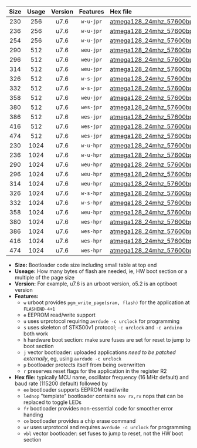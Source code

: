 |Size|Usage|Version|Features|Hex file|
|:-:|:-:|:-:|:-:|:--|
|230|256|u7.6|`w-u-jpr`|[atmega128_24mhz_57600bps_ur_vbl.hex](https://raw.githubusercontent.com/stefanrueger/urboot/main/atmega128_24mhz_57600bps_ur_vbl.hex)|
|236|256|u7.6|`w-u-jpr`|[atmega128_24mhz_57600bps_lednop_ur_vbl.hex](https://raw.githubusercontent.com/stefanrueger/urboot/main/atmega128_24mhz_57600bps_lednop_ur_vbl.hex)|
|254|256|u7.6|`w-u-jpr`|[atmega128_24mhz_57600bps_lednop_fr_ur_vbl.hex](https://raw.githubusercontent.com/stefanrueger/urboot/main/atmega128_24mhz_57600bps_lednop_fr_ur_vbl.hex)|
|290|512|u7.6|`weu-jpr`|[atmega128_24mhz_57600bps_ee_ur_vbl.hex](https://raw.githubusercontent.com/stefanrueger/urboot/main/atmega128_24mhz_57600bps_ee_ur_vbl.hex)|
|296|512|u7.6|`weu-jpr`|[atmega128_24mhz_57600bps_ee_lednop_ur_vbl.hex](https://raw.githubusercontent.com/stefanrueger/urboot/main/atmega128_24mhz_57600bps_ee_lednop_ur_vbl.hex)|
|314|512|u7.6|`weu-jpr`|[atmega128_24mhz_57600bps_ee_lednop_fr_ur_vbl.hex](https://raw.githubusercontent.com/stefanrueger/urboot/main/atmega128_24mhz_57600bps_ee_lednop_fr_ur_vbl.hex)|
|326|512|u7.6|`w-s-jpr`|[atmega128_24mhz_57600bps_vbl.hex](https://raw.githubusercontent.com/stefanrueger/urboot/main/atmega128_24mhz_57600bps_vbl.hex)|
|332|512|u7.6|`w-s-jpr`|[atmega128_24mhz_57600bps_lednop_vbl.hex](https://raw.githubusercontent.com/stefanrueger/urboot/main/atmega128_24mhz_57600bps_lednop_vbl.hex)|
|358|512|u7.6|`weu-jpr`|[atmega128_24mhz_57600bps_ee_lednop_fr_ce_ur_vbl.hex](https://raw.githubusercontent.com/stefanrueger/urboot/main/atmega128_24mhz_57600bps_ee_lednop_fr_ce_ur_vbl.hex)|
|380|512|u7.6|`wes-jpr`|[atmega128_24mhz_57600bps_ee_vbl.hex](https://raw.githubusercontent.com/stefanrueger/urboot/main/atmega128_24mhz_57600bps_ee_vbl.hex)|
|386|512|u7.6|`wes-jpr`|[atmega128_24mhz_57600bps_ee_lednop_vbl.hex](https://raw.githubusercontent.com/stefanrueger/urboot/main/atmega128_24mhz_57600bps_ee_lednop_vbl.hex)|
|416|512|u7.6|`wes-jpr`|[atmega128_24mhz_57600bps_ee_lednop_fr_vbl.hex](https://raw.githubusercontent.com/stefanrueger/urboot/main/atmega128_24mhz_57600bps_ee_lednop_fr_vbl.hex)|
|474|512|u7.6|`wes-jpr`|[atmega128_24mhz_57600bps_ee_lednop_fr_ce_vbl.hex](https://raw.githubusercontent.com/stefanrueger/urboot/main/atmega128_24mhz_57600bps_ee_lednop_fr_ce_vbl.hex)|
|230|1024|u7.6|`w-u-hpr`|[atmega128_24mhz_57600bps_ur.hex](https://raw.githubusercontent.com/stefanrueger/urboot/main/atmega128_24mhz_57600bps_ur.hex)|
|236|1024|u7.6|`w-u-hpr`|[atmega128_24mhz_57600bps_lednop_ur.hex](https://raw.githubusercontent.com/stefanrueger/urboot/main/atmega128_24mhz_57600bps_lednop_ur.hex)|
|290|1024|u7.6|`weu-hpr`|[atmega128_24mhz_57600bps_ee_ur.hex](https://raw.githubusercontent.com/stefanrueger/urboot/main/atmega128_24mhz_57600bps_ee_ur.hex)|
|296|1024|u7.6|`weu-hpr`|[atmega128_24mhz_57600bps_ee_lednop_ur.hex](https://raw.githubusercontent.com/stefanrueger/urboot/main/atmega128_24mhz_57600bps_ee_lednop_ur.hex)|
|314|1024|u7.6|`weu-hpr`|[atmega128_24mhz_57600bps_ee_lednop_fr_ur.hex](https://raw.githubusercontent.com/stefanrueger/urboot/main/atmega128_24mhz_57600bps_ee_lednop_fr_ur.hex)|
|326|1024|u7.6|`w-s-hpr`|[atmega128_24mhz_57600bps.hex](https://raw.githubusercontent.com/stefanrueger/urboot/main/atmega128_24mhz_57600bps.hex)|
|332|1024|u7.6|`w-s-hpr`|[atmega128_24mhz_57600bps_lednop.hex](https://raw.githubusercontent.com/stefanrueger/urboot/main/atmega128_24mhz_57600bps_lednop.hex)|
|358|1024|u7.6|`weu-hpr`|[atmega128_24mhz_57600bps_ee_lednop_fr_ce_ur.hex](https://raw.githubusercontent.com/stefanrueger/urboot/main/atmega128_24mhz_57600bps_ee_lednop_fr_ce_ur.hex)|
|380|1024|u7.6|`wes-hpr`|[atmega128_24mhz_57600bps_ee.hex](https://raw.githubusercontent.com/stefanrueger/urboot/main/atmega128_24mhz_57600bps_ee.hex)|
|386|1024|u7.6|`wes-hpr`|[atmega128_24mhz_57600bps_ee_lednop.hex](https://raw.githubusercontent.com/stefanrueger/urboot/main/atmega128_24mhz_57600bps_ee_lednop.hex)|
|416|1024|u7.6|`wes-hpr`|[atmega128_24mhz_57600bps_ee_lednop_fr.hex](https://raw.githubusercontent.com/stefanrueger/urboot/main/atmega128_24mhz_57600bps_ee_lednop_fr.hex)|
|474|1024|u7.6|`wes-hpr`|[atmega128_24mhz_57600bps_ee_lednop_fr_ce.hex](https://raw.githubusercontent.com/stefanrueger/urboot/main/atmega128_24mhz_57600bps_ee_lednop_fr_ce.hex)|

- **Size:** Bootloader code size including small table at top end
- **Useage:** How many bytes of flash are needed, ie, HW boot section or a multiple of the page size
- **Version:** For example, u7.6 is an urboot version, o5.2 is an optiboot version
- **Features:**
  + `w` urboot provides `pgm_write_page(sram, flash)` for the application at `FLASHEND-4+1`
  + `e` EEPROM read/write support
  + `u` uses urprotocol requiring `avrdude -c urclock` for programming
  + `s` uses skeleton of STK500v1 protocol; `-c urclock` and `-c arduino` both work
  + `h` hardware boot section: make sure fuses are set for reset to jump to boot section
  + `j` vector bootloader: uploaded applications *need to be patched externally*, eg, using `avrdude -c urclock`
  + `p` bootloader protects itself from being overwritten
  + `r` preserves reset flags for the application in the register R2
- **Hex file:** typically MCU name, oscillator frequency (16 MHz default) and baud rate (115200 default) followed by
  + `ee` bootloader supports EEPROM read/write
  + `lednop` "template" bootloader contains `mov rx,rx` nops that can be replaced to toggle LEDs
  + `fr` bootloader provides non-essential code for smoother error handing
  + `ce` bootloader provides a chip erase command
  + `ur` uses urprotocol and requires `avrdude -c urclock` for programming
  + `vbl` vector bootloader: set fuses to jump to reset, not the HW boot section
